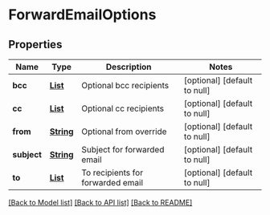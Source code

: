 # ForwardEmailOptions
## Properties

Name | Type | Description | Notes
------------ | ------------- | ------------- | -------------
**bcc** | [**List**](string) | Optional bcc recipients | [optional] [default to null]
**cc** | [**List**](string) | Optional cc recipients | [optional] [default to null]
**from** | [**String**](string) | Optional from override | [optional] [default to null]
**subject** | [**String**](string) | Subject for forwarded email | [optional] [default to null]
**to** | [**List**](string) | To recipients for forwarded email | [optional] [default to null]

[[Back to Model list]](../README#documentation-for-models) [[Back to API list]](../README#documentation-for-api-endpoints) [[Back to README]](../README)

